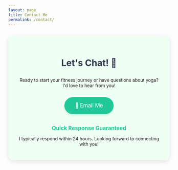 ```yaml
---
layout: page
title: Contact Me
permalink: /contact/
---
```


<div class="contact-section" markdown="1">

# Let's Chat! 💬

Ready to start your fitness journey or have questions about yoga? I'd love to hear from you!

<div class="contact-button-container">
    <a href="mailto:s@sarah.soy" class="contact-button">
        📧 Email Me
    </a>
</div>

## Quick Response Guaranteed

I typically respond within 24 hours. Looking forward to connecting with you!

</div>

<style>
.contact-section {
    background-color: #f0fff4;
    padding: 2em;
    border-radius: 15px;
    box-shadow: 0 5px 15px rgba(0,0,0,0.1);
    margin: 2em 0;
    text-align: center;
}

.contact-button-container {
    margin: 2em 0;
}

.contact-button {
    display: inline-block;
    background-color: #20c997;
    color: white;
    padding: 1em 2em;
    border-radius: 50px;
    text-decoration: none;
    font-size: 1.2em;
    transition: transform 0.3s ease, box-shadow 0.3s ease;
    box-shadow: 0 4px 6px rgba(32, 201, 151, 0.2);
}

.contact-button:hover {
    transform: translateY(-2px);
    box-shadow: 0 6px 8px rgba(32, 201, 151, 0.3);
}

.contact-section h1 {
    color: #2d3748;
    margin-bottom: 1em;
}

.contact-section h2 {
    color: #20c997;
    margin-top: 2em;
    font-size: 1.2em;
}
</style> 